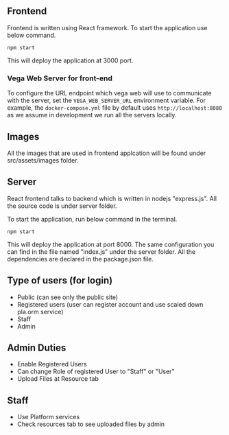 ## Frontend

Frontend is written using React framework. To start the application use below command.

`npm start`

This will deploy the application at 3000 port. 

### Vega Web Server for front-end

To configure the URL endpoint which vega web will use to communicate with the server, set the `VEGA_WEB_SERVER_URL` environment variable. For example, the `docker-compose.yml` file by default uses `http://localhost:8080` as we assume in development we run all the servers locally.

## Images

All the images that are used in frontend applcation will be found under src/assets/images folder.

## Server

React frontend talks to backend which is written in nodejs "express.js". All the source code is under server folder.

To start the application, run below command in the terminal.

`npm start`

This will deploy the application at port 8000. The same configuration you can find in the file named "index.js" under the server folder. All the dependencies are declared in the package.json file. 

## Type of users (for login) 
- Public (can see only the public site)
- Registered users (user can register account and use scaled down pla.orm service)
- Staff
- Admin

## Admin Duties
- Enable Registered Users
- Can change Role of registered User to "Staff" or "User"
- Upload Files at Resource tab

## Staff
- Use Platform services
- Check resources tab to see uploaded files by admin


